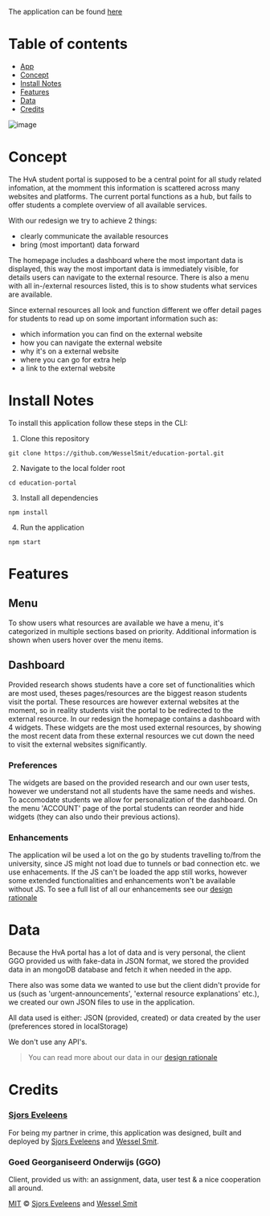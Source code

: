 The application can be found [here](https://hva-education-portal.herokuapp.com/)

# Table of contents
* [App](https://hva-education-portal.herokuapp.com/)
* [Concept](#concept)
* [Install Notes](#install-notes)
* [Features](#features)
* [Data](#data)
* [Credits](#credits)

![image](https://user-images.githubusercontent.com/45405413/84251309-78554480-ab0d-11ea-81f9-2ddb7b5047bd.png)

# Concept

The HvA student portal is supposed to be a central point for all study related infomation, at the momment this information is scattered across many websites and platforms. The current portal functions as a hub, but fails to offer students a complete overview of all available services.

With our redesign we try to achieve 2 things:
* clearly communicate the available resources
* bring (most important) data forward

The homepage includes a dashboard where the most important data is displayed, this way the most important data is immediately visible, for details users can navigate to the external resource. There is also a menu with all in-/external resources listed, this is to show students what services are available.

Since external resources all look and function different we offer detail pages for students to read up on some important information such as:
* which information you can find on the external website
* how you can navigate the external website
* why it's on a external website 
* where you can go for extra help
* a link to the external website

# Install Notes

To install this application follow these steps in the CLI:

1. Clone this repository

```shell
git clone https://github.com/WesselSmit/education-portal.git
```

2. Navigate to the local folder root

```shell
cd education-portal
```

3. Install all dependencies

```shell
npm install
```

4. Run the application

```shell
npm start
```

# Features

## Menu

To show users what resources are available we have a menu, it's categorized in multiple sections based on priority. Additional information is shown when users hover over the menu items. 

## Dashboard

Provided research shows students have a core set of functionalities which are most used, theses pages/resources are the biggest reason students visit the portal. These resources are however external websites at the moment, so in reality students visit the portal to be redirected to the external resource. In our redesign the homepage contains a dashboard with 4 widgets. These widgets are the most used external resources, by showing the most recent data from these external resources we cut down the need to visit the external websites significantly.

### Preferences

The widgets are based on the provided research and our own user tests, however we understand not all students have the same needs and wishes. To accomodate students we allow for personalization of the dashboard. On the menu 'ACCOUNT' page of the portal students can reorder and hide widgets (they can also undo their previous actions). 

### Enhancements 

The application wil be used a lot on the go by students travelling to/from the university, since JS might not load due to tunnels or bad connection etc. we use enhacements. If the JS can't be loaded the app still works, however some extended functionalities and enhancements won't be available without JS. To see a full list of all our enhancements see our [design rationale](https://github.com/WesselSmit/education-portal/blob/master/DESIGN_RATIONALE.md#enhancements)

# Data

Because the HvA portal has a lot of data and is very personal, the client GGO provided us with fake-data in JSON format, we stored the provided data in an mongoDB database and fetch it when needed in the app.

There also was some data we wanted to use but the client didn't provide for us (such as 'urgent-announcements', 'external resource explanations' etc.), we created our own JSON files to use in the application.

All data used is either: JSON (provided, created) or data created by the user (preferences stored in localStorage)

We don't use any API's.

>You can read more about our data in our [design rationale](https://github.com/WesselSmit/education-portal/blob/master/DESIGN_RATIONALE.md#data)

# Credits

### [Sjors Eveleens](https://github.com/choerd) 

For being my partner in crime, this application was designed, built and deployed by [Sjors Eveleens](https://github.com/choerd) and [Wessel Smit](https://github.com/WesselSmit).

### Goed Georganiseerd Onderwijs (GGO)

Client, provided us with: an assignment, data, user test & a nice cooperation all around.

[MIT](https://github.com/WesselSmit/education-portal/blob/master/LICENSE) © [Sjors Eveleens](https://github.com/choerd) and [Wessel Smit](https://github.com/WesselSmit)
